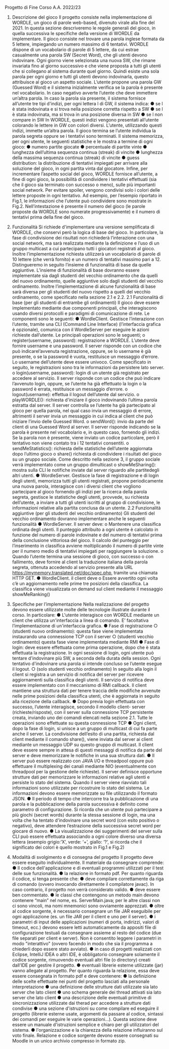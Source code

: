 Progetto di Fine Corso A.A. 2022/23
1. Descrizione del gioco
Il progetto consiste nella implementazione di WORDLE, un gioco di parole web-based, divenuto virale alla fine del 2021. In questa sezione descriveremo le regole generali del gioco, in quella successiva le specifiche della versione di WORDLE da implementare.
Il gioco consiste nel trovare una parola inglese formata da 5 lettere, impiegando un numero massimo di 6 tentativi. WORDLE dispone di un vocabolario di parole di 5 lettere, da cui estrae casualmente una parola SW (Secret Word), che gli utenti devono indovinare. Ogni giorno viene selezionata una nuova SW, che rimane invariata fino al giorno successivo e che viene proposta a tutti gli utenti che si collegano al sistema durante quel giorno. Quindi esiste una sola parola per ogni giorno e tutti gli utenti devono indovinarla, questo attribuisce al gioco un aspetto sociale. L’utente propone una parola GW (Guessed Word) e il sistema inizialmente verifica se la parola è presente nel vocabolario. In caso negativo avverte l’utente che deve immettere un’altra parola. In caso la parola sia presente, il sistema fornisce all’utente tre tipi d'indizi, per ogni lettera l di GW, il sistema indica:
● se l è stata indovinata e si trova nella posizione corretta rispetto a SW
● se l è stata indovinata, ma si trova in una posizione diversa in SW
● se l non compare in SW
In WORDLE, questi indizi vengono presentati all’utente colorando le lettere in GW con colori diversi.
L’utente, utilizzando questi indizi, immette un’altra parola. Il gioco termina se l’utente individua la parola segreta oppure se i tentativi sono terminati. Il sistema memorizza, per ogni utente, le seguenti statistiche e le mostra a termine di ogni gioco:
● numero partite giocate
● percentuale di partite vinte
● lunghezza dell’ultima sequenza continua (streak) di vincite
● lunghezza della massima sequenza continua (streak) di vincite
● guess distribution: la distribuzione di tentativi impiegati per arrivare alla soluzione del gioco, in ogni partita vinta dal giocatore.
Infine, per incrementare l’aspetto social del gioco, WORDLE fornisce all’utente, a fine di ogni gioco, la possibilità di condividere i tentativi effettuati (sia che il gioco sia terminato con successo o meno), sulle più importanti social network. Per evitare spoiler, vengono condivisi solo i colori delle lettere proposte in ogni tentativo. Ad esempio, per l’esempio riportato in Fig.1, le informazioni che l’utente può condividere sono mostrate in Fig.2. Nell’intestazione è presente il numero del gioco (le parole proposte da WORDLE sono numerate progressivamente) e il numero di tentativi prima della fine del gioco.

2. Funzionalità
Si richiede d'implementare una versione semplificata di WORDLE, che conservi però la logica di base del gioco. In particolare, la fase di condivisione dei risultati non richiederà l’interazione con una social network, ma sarà realizzata mediante la definizione e l’uso di un gruppo multicast a cui partecipano tutti i giocatori registrati al gioco. Inoltre l’implementazione richiesta utilizzerà un vocabolario di parole di 10 lettere (che verrà fornito) e un numero di tentativi massimo pari a 12. Distingueremo in seguito l’insieme di funzionalità di base da quelle aggiuntive. L’insieme di funzionalità di base dovranno essere implementate sia dagli studenti del vecchio ordinamento che da quelli del nuovo ordinamento, quelle aggiuntive solo dagli studenti del vecchio ordinamento. Inoltre l’implementazione di alcune funzionalità di base sarà diversa per gli studenti del nuovo rispetto a quelli del vecchio ordinamento, come specificato nella sezione 2.1 e 2.2.
2.1 Funzionalità di base (per gli studenti di entrambe gli ordinamenti)
Il gioco deve essere implementato mediante due componenti principali, che interagiscono usando diversi protocolli e paradigmi di comunicazione di rete. Le componenti sono le seguenti:
● WordleClient. Gestisce l’interazione con l’utente, tramite una CLI (Command Line Interface)
(l’interfaccia grafica è opzionale), comunica con il WordleServer per eseguire le azioni richieste
dall’utente. Le principali operazioni sono le seguenti;
  o register(username, password): registrazione a WORDLE. L’utente deve fornire username e una password. Il server risponde con un codice che può indicarel’avvenuta registrazione, oppure, se lo username è già presente, o se la password è vuota, restituisce un messaggio d’errore. Lo username dell’utente deve essere univoco. Come specificato in seguito, le registrazioni sono tra le informazioni da persistere lato server.
  o login(username, password): login di un utente già registrato per accedere al servizio. Il server risponde con un codice che può indicare l’avvenuto login, oppure, se l’utente ha già effettuato la login o la password è errata, restituisce un messaggio d’errore.
  o logout(username): effettua il logout dell’utente dal servizio.
  o playWORDLE(): richiesta d'iniziare il gioco indovinando l’ultima parola estratta dal server. Il server controlla se l’utente ha già partecipato al gioco per quella parola, nel qual caso     invia un messaggio di errore, altrimenti il server invia un messaggio in cui indica al client che può iniziare l’invio delle Guessed Word.
  o sendWord(): invio da parte del client di una Guessed Word al server. Il server risponde indicando se la parola è presente nel vocabolario e, in questo caso, fornendo gli indizi. Se la parola non è presente, viene inviato un codice particolare, però il tentativo non viene contato tra i 12 tentativi consentiti.
  o sendMeStatistics(): richiesta delle statistiche dell’utente aggiornata dopo l’ultimo gioco
  o share() richiesta di condividere i risultati del gioco su un gruppo sociale. Come descritto nella sezione 3, il gruppo sociale verrà implementato come un gruppo dimulticast
  o showMeSharing(): mostra sulla CLI le notifiche inviate dal server riguardo alle partitedegli altri utenti.
● WordleServer. Gestisce la fase di registrazione e di login degli utenti, memorizza tutti gli utenti registrati, propone periodicamente una nuova parola, interagisce con i diversi client che vogliono partecipare al gioco fornendo gli indizi per la ricerca della parola segreta, gestisce le statistiche degli utenti, provvede, su richiesta dell’utente, a inviare a tutti gli utenti iscritti al gruppo di condivisione, le informazioni relative alla partita conclusa da un utente.
2.2 Funzionalità aggiuntive (per gli studenti del vecchio ordinamento)
Gli studenti del vecchio ordinamento dovranno implementare anche le seguenti funzionalità
● WordleServer. Il server deve:
  o Mantenere una classifica ordinata degli utenti. Il punteggio attribuito a ogni utente è calcolato in funzione del numero di parole indovinate e del numero di tentativi prima della conclusione vittoriosa del gioco. Il calcolo del punteggio per l’inserimento in classifica avviene moltiplicando il numero di partite vinte per il numero medio di tentativi impiegati per raggiungere la soluzione.
  o Quando l’utente termina una sessione di gioco, con successo o con fallimento, deve fornire al client la traduzione italiana della parola segreta, ottenuta accedendo al servizio presente alla URL https://mymemory.translated.net/doc/spec.php, tramite una chiamata HTTP GET.
● WordleClient. il client deve
  o Essere avvertito ogni volta c’è un aggiornamento nelle prime tre posizioni della classifica. La classifica viene visualizzata on demand sul client mediante il messaggio showMeRanking()

3. Specifiche per l’implementazione
Nella realizzazione del progetto devono essere utilizzate molte delle tecnologie illustrate durante il corso. In particolare:
● L'utente interagisce con WORDLE mediante un client che utilizza un'interfaccia a linea di comando. E’ facoltativa l’implementazione di un'interfaccia grafica.
● Fase di registrazione
  ○ (studenti nuovo ordinamento): questa fase viene implementata instaurando una connessione TCP con il server
  ○ (studenti vecchio ordinamento) questa fase viene implementata mediante RMI
● Fase di login: deve essere effettuata come prima operazione, dopo che è stata effettuata la registrazione. In ogni sessione di login, ogni utente può tentare d'indovinare più SW, a seconda della durata della session. Ogni tentativo d'indovinare una parola si intende concluso se l’utente esegue il logout.
  ○ (solo studenti vecchio ordinamento) In seguito alla login il client si registra a un servizio di notifica del server per ricevere aggiornamenti sulla classifica degli utenti. Il servizio di notifica deve essere implementato con il meccanismo di RMI callback. Il client mantiene una struttura dati per tenere traccia delle modifiche avvenute nelle prime posizioni della classifica utenti, che è aggiornata in seguito alla ricezione della callback.
● Dopo previa login effettuata con successo, l’utente interagisce, secondo il modello client- server (richieste/risposte), con il server sulla connessione TCP persistente creata, inviando uno dei comandi elencati nella sezione 2.1. Tutte le operazioni sono effettuate su questa connessione TCP
● Ogni client, dopo la fase di login, si unisce a un gruppo di multicast di cui fa parte anche il server. La condivisione dell’esito di una partita, richiesta dal client mediante il comando share(), viene inviata dal server ai client mediante un messaggio UDP su questo gruppo di multicast. Il client deve essere sempre in attesa di questi messaggi di notifica da parte del server e deve memorizzare le notifiche in una sua struttura dati.
● Il server può essere realizzato con JAVA I/O e threadpool oppure può effettuare il multiplexing dei canali mediante NIO (eventualmente con threadpool per la gestione delle richieste). Il server definisce opportune strutture dati per memorizzare le informazioni relative agli utenti e persiste lo stato del sistema. Quando il server viene riavviato tali informazioni sono utilizzate per ricostruire lo stato del sistema. Le informazioni devono essere memorizzate su file utilizzando il formato JSON.
● Il periodo di tempo che intercorre tra la pubblicazione di una parola e la pubblicazione della parola successiva è definito come parametro di configurazione. Si ricorda che un utente può partecipare a più giochi (secret words) durante la stessa sessione di login, ma una volta che ha tentato d'indovinare una secret word (con esito positivo o negativo), deve attendere l’estrazione della successiva secret word per giocare di nuovo.
● La visualizzazione dei suggerimenti del server sulla CLI può essere effettuata associando a ogni colore diverso una diversa lettera (esempio grigio:’X’, verde: ‘+’, giallo: ‘?’, si ricorda che il significato dei colori è quello mostrato in Fig.1 e Fig.2)

4. Modalità di svolgimento e di consegna del progetto
Il progetto deve essere eseguito individualmente. Il materiale da consegnare comprende:
● Il codice dell'applicazione e di eventuali programmi utilizzati per il test delle sue funzionalità.
● la relazione in formato pdf.
Per quanto riguarda il codice, si tenga presente che:
● deve compilare correttamente da riga di comando (ovvero invocando direttamente il compilatore javac). In caso contrario, il progetto non verrà considerato valido.
● deve essere ben commentato.
● le classi che contengono un metodo main devono contenere “main” nel nome, es. ServerMain.java; per le altre classi non ci sono vincoli, ma nomi mnemonici sono ovviamente apprezzati.
● oltre al codice sorgente, è necessario consegnare un file JAR eseguibile per ogni applicazione (es. un file JAR per il client e uno per il server).
● i parametri di input delle applicazioni (numeri di porta, indirizzi, valori di timeout, ecc.) devono essere letti automaticamente da appositi file di configurazione testuali da consegnare assieme al resto del codice (due file separati per client e server). Non è consentito leggere i parametri in modo "interattivo" (ovvero facendo in modo che sia il programma a chiederli dopo essere stato avviato).
● in caso di progetti realizzati con Eclipse, IntelliJ IDEA o altri IDE, è obbligatorio consegnare solamente il codice sorgente, rimuovendo eventuali altri file (o directory) creati dall’IDE per gestire il progetto.
● eventuali librerie esterne utilizzate (jar) vanno allegate al progetto. Per quanto riguarda la relazione, essa deve essere consegnata in formato pdf e deve contenere:
● la definizione delle scelte effettuate nei punti del progetto lasciati alla personale interpretazione
● una definizione delle strutture dati utilizzate sia lato server che lato client
● uno schema generale dei thread attivati sia lato server che lato client
● una descrizione delle eventuali primitive di sincronizzazione utilizzate dai therad per accedere a strutture dati condivise
● una sezione d'istruzioni su come compilare ed eseguire il progetto (librerie esterne usate, argomenti da passare al codice, sintassi dei comandi per eseguire le varie operazioni...). Questa sezione deve essere un manuale d'istruzioni semplice e chiaro per gli utilizzatori del sistema.
● l'organizzazione e la chiarezza della relazione influiranno sul voto finale.
Relazione e codice sorgente devono essere consegnati su Moodle in un unico archivio compresso in formato zip.
